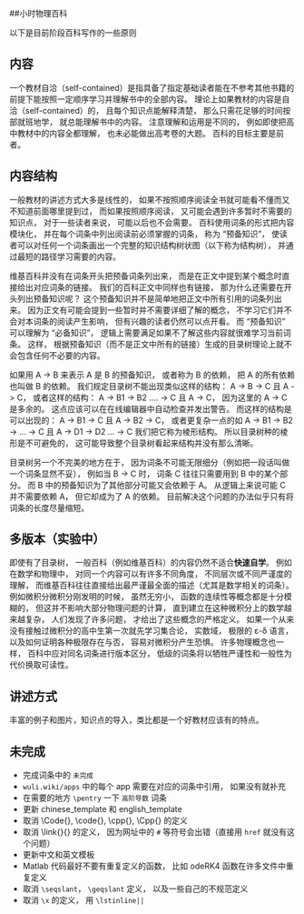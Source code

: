 ##小时物理百科

以下是目前阶段百科写作的一些原则

## 内容
一个教材自洽（self-contained）是指具备了指定基础读者能在不参考其他书籍的前提下能按照一定顺序学习并理解书中的全部内容。 理论上如果教材的内容是自洽（self-contained）的， 且每个知识点能解释清楚， 那么只需花足够的时间按部就班地学， 就总能理解书中的内容。 注意理解和运用是不同的， 例如即使把高中教材中的内容全都理解， 也未必能做出高考卷的大题。 百科的目标主要是前者。

## 内容结构
一般教材的讲述方式大多是线性的， 如果不按照顺序阅读全书就可能看不懂而又不知道前面哪里提到过， 而如果按照顺序阅读， 又可能会遇到许多暂时不需要的知识点， 对于一些读者来说， 可能以后也不会需要。 百科使用词条的形式把内容模块化， 并在每个词条中列出阅读前必须掌握的词条， 称为 “预备知识”， 使读者可以对任何一个词条画出一个完整的知识结构树状图（以下称为结构树）， 并通过最短的路径学习需要的内容。

维基百科并没有在词条开头把预备词条列出来， 而是在正文中提到某个概念时直接给出对应词条的链接。 我们的百科正文中同样也有链接， 那为什么还需要在开头列出预备知识呢？ 这个预备知识并不是简单地把正文中所有引用的词条列出来。 因为正文有可能会提到一些暂时并不需要详细了解的概念， 不学习它们并不会对本词条的阅读产生影响， 但有兴趣的读者仍然可以点开看。 而 “预备知识” 可以理解为 “必备知识”， 逻辑上需要满足如果不了解这些内容就很难学习当前词条。 这样， 根据预备知识（而不是正文中所有的链接）生成的目录树理论上就不会包含任何不必要的内容。

如果用 A -> B 来表示 A 是 B 的预备知识， 或者称为 B 的依赖， 把 A 的所有依赖也叫做 B 的依赖。 我们规定目录树不能出现类似这样的结构： A -> B -> C 且 A -> C， 或者这样的结构： A -> B1 -> B2 .... -> C 且 A -> C， 因为这里的 A -> C 是多余的。 这点应该可以在在线编辑器中自动检查并发出警告。 而这样的结构是可以出现的： A -> B1 -> C 且 A -> B2 -> C， 或者更复杂一点的如 A -> B1 -> B2 -> ... -> C 且 A -> D1 -> D2 ... -> C 我们把它称为棱形结构。 所以目录树种的棱形是不可避免的， 这可能导致整个目录树看起来结构并没有那么清晰。

目录树另一个不完美的地方在于， 因为词条不可能无限细分（例如把一段话叫做一个词条显然不妥）， 例如当 B -> C 时， 词条 C 往往只需要用到 B 中的某个部分。 而 B 中的预备知识为了其他部分可能又会依赖于 A。 从逻辑上来说可能 C 并不需要依赖 A， 但它却成为了 A 的依赖。 目前解决这个问题的办法似乎只有将词条的长度尽量缩短。

## 多版本（实验中）
即使有了目录树， 一般百科（例如维基百科）的内容仍然不适合**快速自学**。 例如在数学和物理中， 对同一个内容可以有许多不同角度， 不同层次或不同严谨度的理解， 而维基百科往往直接给出最严谨最全面的描述（尤其是数学相关的词条）。 例如微积分微积分刚发明的时候， 虽然无穷小， 函数的连续性等概念都是十分模糊的， 但这并不影响大部分物理问题的计算， 直到建立在这种微积分上的数学越来越复杂， 人们发现了许多问题， 才给出了这些概念的严格定义。 如果一个从来没有接触过微积分的高中生第一次就先学习集合论， 实数域， 极限的 ε-δ 语言， 以及如何证明各种极限存在与否， 容易对微积分产生恐惧。 许多物理概念也一样， 百科中应对同名词条进行版本区分， 低级的词条将以牺牲严谨性和一般性为代价换取可读性。

## 讲述方式
丰富的例子和图片，知识点的导入，类比都是一个好教材应该有的特点。

## 未完成
* 完成词条中的 `未完成`
* `wuli.wiki/apps` 中的每个 app 需要在对应的词条中引用， 如果没有就补充
* 在需要的地方 `\pentry` 一下 `高阶导数` 词条
* 更新 chinese_template 和 english_template
* 取消 \Code{}, \code{}, \cpp{}, \Cpp{} 的定义
* 取消 \link{}{} 的定义， 因为网址中的 `#` 等符号会出错（直接用 `href` 就没有这个问题）
* 更新中文和英文模板
* Matlab 代码最好不要有重复定义的函数， 比如 odeRK4 函数在许多文件中重复定义
* 取消 `\seqslant`， `\geqslant` 定义， 以及一些自己的不规范定义
* 取消 `\x` 的定义， 用 `\lstinline||`

